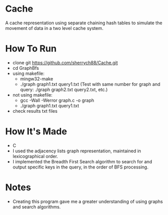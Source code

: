 # Cache
A cache representation using separate chaining hash tables to simulate the movement of data in a two level cache system.
# How To Run
- clone git https://github.com/sherrych88/Cache.git
- cd GraphBfs
- using makefile:
  - mingw32-make
  - ./graph graph1.txt query1.txt (Test with same number for graph and query: ./graph graph2.txt query2.txt, etc.)
- not using makefile:
  - gcc -Wall -Werror graph.c -o graph
  - ./graph graph1.txt query1.txt
 - check results txt files
 # How It's Made
 - C
 - I used the adjacency lists graph representation, maintained in lexicographical order.
 - I implemented the Breadth First Search algorithm to search for and output specific keys in the query, in the order of BFS processing.
 # Notes
 - Creating this program gave me a greater understanding of using graphs and search algorithms.
